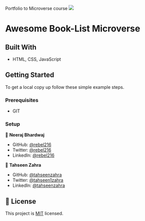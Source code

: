 Portfolio to Microverse course
![](https://img.shields.io/badge/Microverse-blueviolet)

# Awesome Book-List Microverse

## Built With

- HTML, CSS, JavaScript

## Getting Started

To get a local copy up follow these simple example steps.

### Prerequisites

- GIT

### Setup


👤 **Neeraj Bhardwaj**

- GitHub: [@rebel216](https://github.com/rebel216)
- Twitter: [@rebel216](https://twitter.com/rebel216)
- LinkedIn: [@rebel216](https://www.linkedin.com/in/neeraj-bhardwaj-06491522a/)

👤 **Tahseen Zahra**

- GitHub: [@tahseenzahra](https://github.com/tahseenzahra)
- Twitter: [@tahseen1zahra](https://twitter.com/tahseen1zahra)
- LinkedIn: [@tahseenzahra](https://www.linkedin.com/in/tahseenzahra/)

## 📝 License


This project is [MIT](./MIT.md) licensed.
